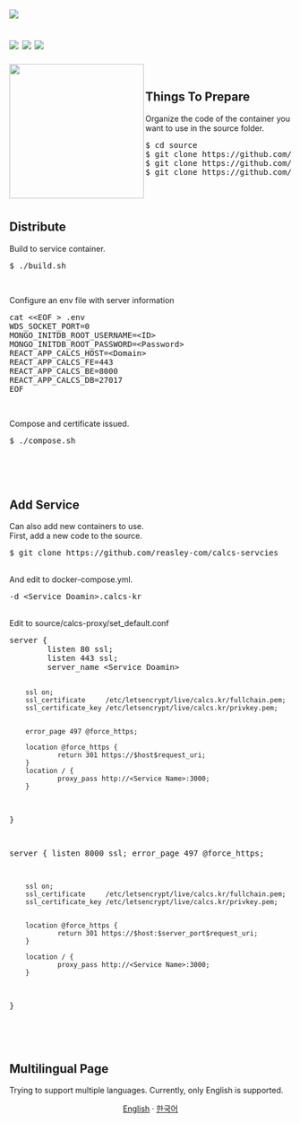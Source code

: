 <h1 align="left">
    <p margin="0"><a><img src="https://user-images.githubusercontent.com/33018600/168000100-22be35ce-fc1f-4e52-8c35-44fbd3351bf2.png"></a></p>
    <a><img src="https://komarev.com/ghpvc/?username=reasley-com"></a>
    <a><img src="https://img.shields.io/badge/-reasley-grey?style=flat&logo=github&logoColor=white&link=https://github.com/reasley/"></a>
    <a><img src="https://img.shields.io/badge/-reasley-00acee?style=flat&logo=twitter&logoColor=white&link=https://twitter.com/reasley/"></a>
</h1>


<a href="https://calcs.kr"><img src="https://user-images.githubusercontent.com/33018600/168000201-52a05b19-74ce-4d48-aadb-c6c19d48ecc5.png" align="left" height="240"></a>

<br>


## Things To Prepare
Organize the code of the container you want to use in the source folder.
<pre>$ cd source
$ git clone https://github.com/reasley-com/calcs-fe
$ git clone https://github.com/reasley-com/calcs-be
$ git clone https://github.com/reasley-com/calcs-proxy</pre>

<br>
<br>

## Distribute
Build to service container.
<pre>$ ./build.sh</pre>

<br>

Configure an env file with server information
<pre>
cat &lt;&lt;EOF &gt; .env
WDS_SOCKET_PORT=0
MONGO_INITDB_ROOT_USERNAME=&lt;ID&gt;
MONGO_INITDB_ROOT_PASSWORD=&lt;Password&gt;
REACT_APP_CALCS_HOST=&lt;Domain&gt;
REACT_APP_CALCS_FE=443
REACT_APP_CALCS_BE=8000
REACT_APP_CALCS_DB=27017
EOF
</pre>

<br>

Compose and certificate issued.
<pre>$ ./compose.sh</pre>

<br>
<br>
<br>

## Add Service
Can also add new containers to use.
<br>
First, add a new code to the source.
<pre>$ git clone https://github.com/reasley-com/calcs-servcies</pre>

<br>
And edit to docker-compose.yml.
<pre>-d &lt;Service Doamin&gt;.calcs-kr</pre>

<br>
Edit to source/calcs-proxy/set_default.conf
<pre>
server {
        listen 80 ssl;
        listen 443 ssl;
        server_name &lt;Service Doamin&gt;

        ssl on;
        ssl_certificate     /etc/letsencrypt/live/calcs.kr/fullchain.pem;
        ssl_certificate_key /etc/letsencrypt/live/calcs.kr/privkey.pem;


        error_page 497 @force_https;

        location @force_https {
                return 301 https://$host$request_uri;
        }
        location / {
                proxy_pass http://<Service Name>:3000;
        }
}

server {
        listen 8000 ssl;
        error_page 497 @force_https;

        ssl on;
        ssl_certificate     /etc/letsencrypt/live/calcs.kr/fullchain.pem;
        ssl_certificate_key /etc/letsencrypt/live/calcs.kr/privkey.pem;


        location @force_https {
                return 301 https://$host:$server_port$request_uri;
        }

        location / {
                proxy_pass http://<Service Name>:3000;
        }
}
</pre>

<br>
<br>


## Multilingual Page
Trying to support multiple languages.
Currently, only English is supported.
<p align="center">
  <a href="https://github.com/reasley-com/calcs-distribute">English</a>
   · 
  <a href="/docs/README_kr.md">한국어</a>
</p>



